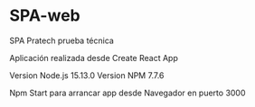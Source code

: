 # SPA-web
SPA Pratech prueba técnica

Aplicación realizada desde Create React App

Version Node.js  15.13.0
Version NPM  7.7.6

Npm Start para arrancar app desde Navegador en puerto 3000

